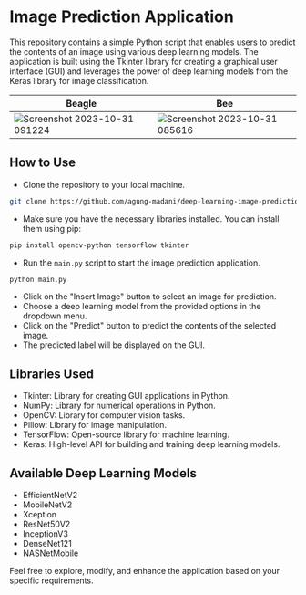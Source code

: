 # Image Prediction Application

This repository contains a simple Python script that enables users to predict the contents of an image using various deep learning models. The application is built using the Tkinter library for creating a graphical user interface (GUI) and leverages the power of deep learning models from the Keras library for image classification.

 Beagle | Bee
------------- | -------------
![Screenshot 2023-10-31 091224](https://github.com/agung-madani/image-prediction-app-tkinter/assets/121701309/b1fd8786-ae54-4479-9738-eb47caea8880)  | ![Screenshot 2023-10-31 085616](https://github.com/agung-madani/image-prediction-app-tkinter/assets/121701309/310b796d-3c74-4ccc-beeb-1dcd6ce0123f)

## How to Use

- Clone the repository to your local machine.
```BASH
git clone https://github.com/agung-madani/deep-learning-image-prediction-app.git
```
- Make sure you have the necessary libraries installed. You can install them using pip:
```BASH
pip install opencv-python tensorflow tkinter
```
- Run the `main.py` script to start the image prediction application.
```BASH
python main.py
```
- Click on the "Insert Image" button to select an image for prediction.
- Choose a deep learning model from the provided options in the dropdown menu.
- Click on the "Predict" button to predict the contents of the selected image.
- The predicted label will be displayed on the GUI.

## Libraries Used

- Tkinter: Library for creating GUI applications in Python.
- NumPy: Library for numerical operations in Python.
- OpenCV: Library for computer vision tasks.
- Pillow: Library for image manipulation.
- TensorFlow: Open-source library for machine learning.
- Keras: High-level API for building and training deep learning models.

## Available Deep Learning Models

- EfficientNetV2
- MobileNetV2
- Xception
- ResNet50V2
- InceptionV3
- DenseNet121
- NASNetMobile

Feel free to explore, modify, and enhance the application based on your specific requirements.
